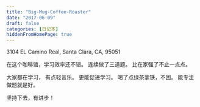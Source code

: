 ```yaml
---
title: "Big-Mug-Coffee-Roaster"
date: "2017-06-09"
draft: false
categories: [日记本]
hiddenFromHomePage: true
---
```

3104 EL Camino Real, Santa Clara, CA, 95051  

在这个咖啡馆，学习效率还不错。 连续做了三道题。 比在家强了不止一点点。 

大家都在学习， 有点轻音乐。 更能促进学习。 喝了点绿茶拿铁，不困。 能专注做题就是好。

坚持下去，有进步！
